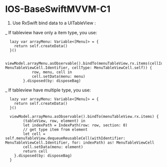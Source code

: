 # IOS-BaseSwiftMVVM-C1

1)  Use RxSwift bind data to a UITableView : 

_ If tableview have only a item type, you use:

      lazy var arrayMenu: Variable<[Menu]> = {
        return self.createData()
      }()
      
      viewModel.arrayMenu.asObservable().bindTo(menuTableView.rx.items(cellIdentifier: MenuTableViewCell.Identifier, cellType: MenuTableViewCell.self)) {
                row, menu, cell in
                cell.setData(menu: menu)
            }.disposed(by: disposeBag)
            
_ If tableview have multiple type, you use:
  
      lazy var arrayMenu: Variable<[Menu]> = {
        return self.createData()
      }()

      viewModel.arrayMenu.asObservable().bindTo(menuTableView.rx.items) {
            (tableView, row, element) in
            let indexPath = IndexPath(row: row, section: 0)
            // get type item from element
            let cell = self.menuTableView.dequeueReusableCell(withIdentifier: MenuTableViewCell.Identifier, for: indexPath) as! MenuTableViewCell
            cell.setData(menu: element)
            return cell
        }.disposed(by: disposeBag)
      }
